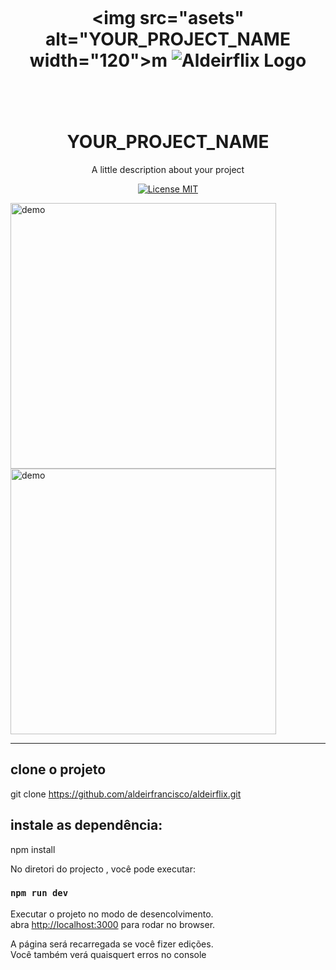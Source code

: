 <h1 align="center">
<br>
  
  <img src="asets" alt="YOUR_PROJECT_NAME width="120">m
   <img className="Logo" src="assets/img/logo.png" alt="Aldeirflix Logo" />   
  
                                                     
                                                     
<br>
<br>
YOUR_PROJECT_NAME
</h1>

<p align="center">A little description about your project</p>

<p align="center">
  <a href="https://opensource.org/licenses/MIT">
    <img src="https://img.shields.io/badge/License-MIT-blue.svg" alt="License MIT">
  </a>
</p>

[//]: # (Add your gifs/images here:)
<div>
  <img src="IMAGE_1_URL" alt="demo" height="425">
  <img src="IMAGE_2_URL" alt="demo" height="425">
</div>

<hr />


##  clone o projeto
git clone https://github.com/aldeirfrancisco/aldeirflix.git

## instale as dependência:
npm install

No diretori do projecto , você pode executar:

### `npm run dev`

Executar o  projeto  no modo de desencolvimento. <br />
 abra [http://localhost:3000](http://localhost:3000) para rodar no browser.


A página será recarregada se você  fizer edições. <br />
Você também verá quaisquert erros no console

